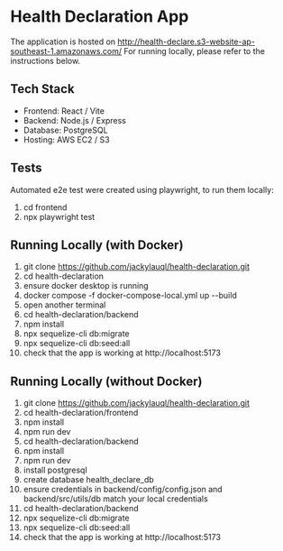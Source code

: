 # Health Declaration App

The application is hosted on http://health-declare.s3-website-ap-southeast-1.amazonaws.com/
For running locally, please refer to the instructions below.

## Tech Stack

- Frontend: React / Vite
- Backend: Node.js / Express
- Database: PostgreSQL
- Hosting: AWS EC2 / S3

## Tests

Automated e2e test were created using playwright, to run them locally:

1. cd frontend
2. npx playwright test

## Running Locally (with Docker)

1. git clone https://github.com/jackylauql/health-declaration.git
2. cd health-declaration
3. ensure docker desktop is running
4. docker compose -f docker-compose-local.yml up --build
5. open another terminal
6. cd health-declaration/backend
7. npm install
8. npx sequelize-cli db:migrate
9. npx sequelize-cli db:seed:all
10. check that the app is working at http://localhost:5173

## Running Locally (without Docker)

1. git clone https://github.com/jackylauql/health-declaration.git
2. cd health-declaration/frontend
3. npm install
4. npm run dev
5. cd health-declaration/backend
6. npm install
7. npm run dev
8. install postgresql
9. create database health_declare_db
10. ensure credentials in backend/config/config.json and backend/src/utils/db match your local credentials
11. cd health-declaration/backend
12. npx sequelize-cli db:migrate
13. npx sequelize-cli db:seed:all
14. check that the app is working at http://localhost:5173

